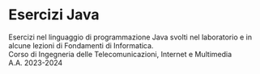 # Esercizi Java
Esercizi nel linguaggio di programmazione Java svolti nel laboratorio e in alcune lezioni di Fondamenti di Informatica.
<br>Corso di Ingegneria delle Telecomunicazioni, Internet e Multimedia
<br>A.A. 2023-2024

